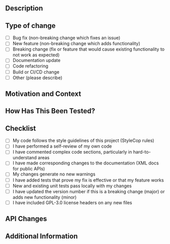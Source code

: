 ## Description
<!-- Please provide a clear and concise description of the changes in this PR -->

## Type of change
- [ ] Bug fix (non-breaking change which fixes an issue)
- [ ] New feature (non-breaking change which adds functionality)
- [ ] Breaking change (fix or feature that would cause existing functionality to not work as expected)
- [ ] Documentation update
- [ ] Code refactoring
- [ ] Build or CI/CD change
- [ ] Other (please describe)

## Motivation and Context
<!-- Why is this change required? What problem does it solve? -->
<!-- If it fixes an open issue, please link to the issue here by writing "Fixes #123" -->

## How Has This Been Tested?
<!-- Please describe the tests you've added or modified, and how they validate your changes -->
<!-- If no tests were added/modified, please explain why -->

## Checklist
- [ ] My code follows the style guidelines of this project (StyleCop rules)
- [ ] I have performed a self-review of my own code
- [ ] I have commented complex code sections, particularly in hard-to-understand areas
- [ ] I have made corresponding changes to the documentation (XML docs for public APIs)
- [ ] My changes generate no new warnings
- [ ] I have added tests that prove my fix is effective or that my feature works
- [ ] New and existing unit tests pass locally with my changes
- [ ] I have updated the version number if this is a breaking change (major) or adds new functionality (minor)
- [ ] I have included GPL-3.0 license headers on any new files

## API Changes
<!-- If your changes affect the public API, please detail them here -->
<!-- Include additions, modifications, and removals -->

## Additional Information
<!-- Any other information that is important to this PR -->
